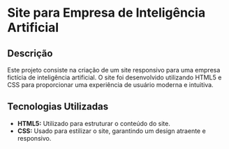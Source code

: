 # Site para Empresa de Inteligência Artificial

## Descrição

Este projeto consiste na criação de um site responsivo para uma empresa fictícia de inteligência artificial. O site foi desenvolvido utilizando HTML5 e CSS para proporcionar uma experiência de usuário moderna e intuitiva.

## Tecnologias Utilizadas

- **HTML5:** Utilizado para estruturar o conteúdo do site.
- **CSS:** Usado para estilizar o site, garantindo um design atraente e responsivo.
